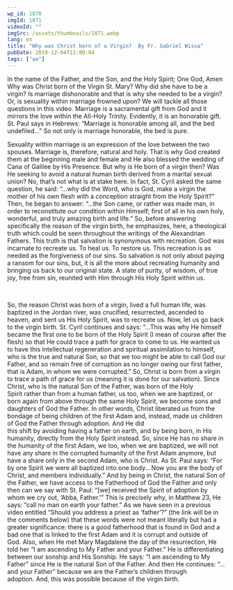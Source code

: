 ```yaml
---
wp_id: 1870
imgId: 1871
videoId: ""
imgSrc: /assets/thumbnails/1871.webp
lang: en
title: "Why was Christ born of a Virgin?  By Fr. Gabriel Wissa"
pubDate: 2019-12-04T12:00:04
tags: ["aa"]
---
```


<!-- page: 6 -->

<p>In the name of the Father, and the Son, and the Holy Spirit; One God, Amen Why was Christ born of the Virgin St. Mary? Why did she have to be a virgin? Is marriage dishonorable and that is why she needed to be a virgin? Or, is sexuality within marriage frowned upon? We will tackle all those questions in this video. Marriage is a sacramental gift from God and it mirrors the love within the All-Holy Trinity. Evidently, it is an honorable gift. St. Paul says in Hebrews: “Marriage is honorable among all, and the bed undefiled…” So not only is marriage honorable, the bed is pure.</p>
<p><span data-contrast="auto">Sexuality within marriage is an expression of the love between the two spouses. </span><span data-contrast="auto">Marriage is</span><span data-contrast="auto">, therefore,</span><span data-contrast="auto"> natural and holy. That is why God created them </span><span data-contrast="auto">at the beginning </span><span data-contrast="auto">male and female and He </span><span data-contrast="auto">also </span><span data-contrast="auto">blessed the wedding of Cana of Galilee by His Presence. B</span><span data-contrast="auto">ut</span><span data-contrast="auto"> why is He born of a virgin</span><span data-contrast="auto"> then</span><span data-contrast="auto">? Was He </span><span data-contrast="auto">seeking to</span><span data-contrast="auto"> avoid a natural </span><span data-contrast="auto">human birth derived </span><span data-contrast="auto">from a </span><span data-contrast="auto">marital sexual union</span><span data-contrast="auto">? No, </span><span data-contrast="auto">that’s not what is </span><span data-contrast="auto">at stake</span><span data-contrast="auto"> here</span><span data-contrast="auto">. </span><span data-contrast="auto">In fact, </span><span data-contrast="auto">St. Cyril asked the same question, he said: “…why did the Word, who is God, make a virgin the mother of his own flesh with a conception straight from the Holy Spirit?” Then, he </span><span data-contrast="auto">began to </span><span data-contrast="auto">answer:</span><span data-contrast="auto"> “…the Son came, or rather was made man, in order to reconstitute our condition within Himself; first of </span><span data-contrast="auto">all</span><span data-contrast="auto"> in his own holy, wonderful, and truly amazing birth and life.”</span><span data-contrast="auto"> </span><span data-contrast="auto">So, before answering specifically the reason of the virgin birth, he emphasizes</span><span data-contrast="auto">, here, </span><span data-contrast="auto">a theological truth </span><span data-contrast="auto">which could be seen throughout the writings of the Alexandrian Fathers</span><span data-contrast="auto">. This truth</span><span data-contrast="auto"> is that salvation is synonymous with recreation. God was incarnate to recreate us. To heal us. To restore us. This recreation </span><span data-contrast="auto">is as needed as</span><span data-contrast="auto"> the forgiveness of </span><span data-contrast="auto">our </span><span data-contrast="auto">sins</span><span data-contrast="auto">. </span><span data-contrast="auto">So</span><span data-contrast="auto"> </span><span data-contrast="auto">salvation</span><span data-contrast="auto"> is not only about paying a ransom for our sins, but, it is </span><span data-contrast="auto">all the more</span><span data-contrast="auto"> </span><span data-contrast="auto">about </span><span data-contrast="auto">recreating humanity and bringing us back to our original state</span><span data-contrast="auto">. </span><span data-contrast="auto">A state of purity, of wisdom, of true joy, free from sin, reunited with Him through His Holy Spirit within us.  </span><span data-ccp-props="{&quot;201341983&quot;:0,&quot;335559739&quot;:200,&quot;335559740&quot;:276}" data-wac-het="1"> </span></p>
<p><span data-ccp-props="{&quot;201341983&quot;:0,&quot;335559739&quot;:200,&quot;335559740&quot;:276}" data-wac-het="1"> </span></p>
<p><span data-contrast="auto">So, the reason Christ </span><span data-contrast="auto">wa</span><span data-contrast="auto">s born of a virgin, lived a full human life, was baptized in the Jordan river, was crucified, resurrected</span><span data-contrast="auto">, </span><span data-contrast="auto">ascended to heaven, </span><span data-contrast="auto">and sent us His Holy Spirit, </span><span data-contrast="auto">wa</span><span data-contrast="auto">s </span><span data-contrast="auto">to </span><span data-contrast="auto">recreate us. </span><span data-contrast="auto">Now, </span><span data-contrast="auto">let us</span><span data-contrast="auto"> go</span><span data-contrast="auto"> back to the virgin birth</span><span data-contrast="auto">.</span><span data-contrast="auto"> S</span><span data-contrast="auto">t. Cyril continues and says: “…This was why He himself became the first one to be born of the Holy Spirit (I mean of course after the flesh) so that He could trace a path for grace to come to us. He wanted us to have this intellectual regeneration and spiritual assimilation to himself, who is the true and natural Son, so that we too might be able to call God our Father, and so remain free of corruption as no longer owing our first father, that is Adam, in whom we were corrupted.”</span><span data-contrast="auto"> </span><span data-contrast="auto">So, Christ is born from a virgin to trace a path </span><span data-contrast="auto">of</span><span data-contrast="auto"> grace for us (</span><span data-contrast="auto">meaning </span><span data-contrast="auto">it is done for our salvation). </span><span data-contrast="auto">Since Christ, who is </span><span data-contrast="auto">the </span><span data-contrast="auto">natural Son of the Father, was born of the Holy Spirit </span><span data-contrast="auto">rather than </span><span data-contrast="auto">from </span><span data-contrast="auto">a human father</span><span data-contrast="auto">, us too, when we are baptized, or born again from above</span><span data-contrast="auto"> through the same Holy Spirit</span><span data-contrast="auto">, we become sons and daughters of God the Father. In other words, Christ liberated us from the bondage of being children of the first Adam and</span><span data-contrast="auto">, instead,</span><span data-contrast="auto"> made us children of God the Father through adoption. </span><span data-contrast="auto">And He did this </span><span data-contrast="auto">shift </span><span data-contrast="auto">by </span><span data-contrast="auto">avoiding </span><span data-contrast="auto">having </span><span data-contrast="auto">a</span><span data-contrast="auto"> father on earth</span><span data-contrast="auto">, and by b</span><span data-contrast="auto">eing born</span><span data-contrast="auto">, in His humanity,</span><span data-contrast="auto"> directly </span><span data-contrast="auto">from</span><span data-contrast="auto"> the </span><span data-contrast="auto">Holy </span><span data-contrast="auto">Spirit instead. </span><span data-contrast="auto">S</span><span data-contrast="auto">o, since</span><span data-contrast="auto"> He has no share in the</span><span data-contrast="auto"> humanity of the</span><span data-contrast="auto"> first Adam, </span><span data-contrast="auto">we</span><span data-contrast="auto"> too, when </span><span data-contrast="auto">we are </span><span data-contrast="auto">baptized, </span><span data-contrast="auto">we</span><span data-contrast="auto"> will not have any share in the </span><span data-contrast="auto">corrupted humanity of the </span><span data-contrast="auto">first Adam</span><span data-contrast="auto"> anymore</span><span data-contrast="auto">, but have a share only in the second Adam, who is Christ. </span><span data-contrast="auto">As St. Paul says: “</span><span data-contrast="auto">For by one Spirit we were all baptized into one body</span><span data-contrast="auto">…</span><span data-contrast="auto"> Now you are the body of Christ, and members individually.</span><span data-contrast="auto">”</span><span data-contrast="auto"> </span><span data-contrast="auto">And by being in Christ, </span><span data-contrast="auto">the natural Son of the Father, </span><span data-contrast="auto">we </span><span data-contrast="auto">have </span><span data-contrast="auto">access to the </span><span data-contrast="auto">F</span><span data-contrast="auto">atherhood of </span><span data-contrast="auto">God the Father and only then can we say with St. Paul: “[we] </span><span data-contrast="auto">received the Spirit of adoption by whom we cry out, ‘Abba, Father.’”</span><span data-contrast="auto"> </span><span data-contrast="auto">This is precisely why</span><span data-contrast="auto">,</span><span data-contrast="auto"> </span><span data-contrast="auto">in Matthew 23, He says: “call no man on earth your father.” As we have seen in a previous video entitled “</span><span data-contrast="auto">Should you address a priest as ‘father’?</span><span data-contrast="auto">” (</span><span data-contrast="auto">the </span><span data-contrast="auto">link </span><span data-contrast="auto">will be </span><span data-contrast="auto">in the comments </span><span data-contrast="auto">below) that these words were not meant literally but had a greater significance</span><span data-contrast="auto">: th</span><span data-contrast="auto">ere is a good fatherhood </span><span data-contrast="auto">that is found </span><span data-contrast="auto">in God and a bad one </span><span data-contrast="auto">that is </span><span data-contrast="auto">linked to the first Adam and it is </span><span data-contrast="auto">corrupt and </span><span data-contrast="auto">outside of God.</span><span data-contrast="auto"> A</span><span data-contrast="auto">lso, </span><span data-contrast="auto">when He met Mary Magdalene the day of the resurrection, He told her</span><span data-contrast="auto"> </span><span data-contrast="auto">“I am </span><span data-contrast="auto">ascending to My Father and your Father.” </span><span data-contrast="auto">He is differentiating between </span><span data-contrast="auto">our sonship</span><span data-contrast="auto"> and Hi</span><span data-contrast="auto">s Sonship</span><span data-contrast="auto">. He says: “I am ascending to My Father” since He </span><span data-contrast="auto">is the natural </span><span data-contrast="auto">Son of the </span><span data-contrast="auto">Father</span><span data-contrast="auto">. And then He continues: “…and your Father”</span><span data-contrast="auto"> </span><span data-contrast="auto">because we are the</span><span data-contrast="auto"> Father</span><span data-contrast="auto">’s children</span><span data-contrast="auto"> through adoption. </span><span data-contrast="auto">And</span><span data-contrast="auto">, t</span><span data-contrast="auto">his was possible because of the </span><span data-contrast="auto">v</span><span data-contrast="auto">irgin birth</span>.</p>
